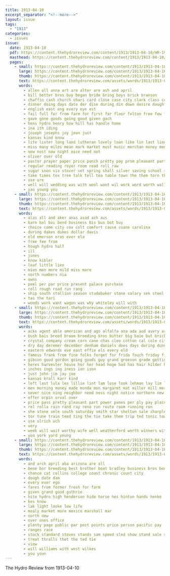 ```yaml
---
title: 1913-04-10
excerpt_separator: "<!--more-->"
layout: issue
tags:
  - "1913"
categories:
  - issues
issue:
  date: 1913-04-10
  pdf: https://content.thehydroreview.com/content/1913/1913-04-10/HR-1913-04-10.pdf
  masthead: https://content.thehydroreview.com/content/1913/1913-04-10/masthead/HR-1913-04-10.jpg
  pages:
    - small: https://content.thehydroreview.com/content/1913/1913-04-10/small/HR-1913-04-10-01.jpg
      large: https://content.thehydroreview.com/content/1913/1913-04-10/large/HR-1913-04-10-01.jpg
      thumb: https://content.thehydroreview.com/content/1913/1913-04-10/thumbnails/HR-1913-04-10-01.jpg
      text: https://content.thehydroreview.com/assets/words/1913/1913-04-10/HR-1913-04-10-01.txt
      words:
        - allen all anna art arm alter are ash and april
        - bill better bros buy began bride bring boys brick branson
        - chaffin cash church chari card close case city clark class come center caddo call cost choice
        - dinner doing days date der dise during din down desire daughter disco
        - english east eng every eye est
        - fail full fer from farm for first far floor felton free few friday friends
        - gave gone goods going good given gach
        - hens hydro henry how hill has handle home
        - ina ith iding
        - joseph josephs joy jeon just
        - kansas kind know
        - lite lister long land lutheran lovely loan like lin last line lat
        - miss many miles mean mark market must music merchan money men made
        - new nost now night nice need not
        - oliver over old
        - pastor prayer paper price punch pretty pay prom pleasant part pere pope pound place present per piano
        - regular reading royer room read roll raw
        - sugar soon six stover set spring shall silver saving school sit store sever scott see subject sur show second short side size shown shed sunday smith stuff saturday spoo spoon silk standard
        - take times tex tree talk tell tea table town the them torn thi tease
        - use ure
        - well will wedding was with wool want wil work word worth wall white
        - yau young you
    - small: https://content.thehydroreview.com/content/1913/1913-04-10/small/HR-1913-04-10-02.jpg
      large: https://content.thehydroreview.com/content/1913/1913-04-10/large/HR-1913-04-10-02.jpg
      thumb: https://content.thehydroreview.com/content/1913/1913-04-10/thumbnails/HR-1913-04-10-02.jpg
      text: https://content.thehydroreview.com/assets/words/1913/1913-04-10/HR-1913-04-10-02.txt
      words:
        - alas all and aker anas asad ach aus
        - barn bal boi bend business bis bus bot buy
        - choice come city cox colt comfort cause coane carolina
        - during dakes dukes dollar davis
        - eld emerson eras ever ela
        - free fee from
        - hough hydro half
        - ill
        - jones
        - know kibler
        - leaf little lien
        - mion men more mild miss mare
        - north numbers nia
        - owns
        - peel per par price present palace purchase
        - roll rough road run rang
        - ship south stallion season studebaker stone salary sek steel ser
        - tas the tari
        - woods work want wagon was why whiteley will with
    - small: https://content.thehydroreview.com/content/1913/1913-04-10/small/HR-1913-04-10-03.jpg
      large: https://content.thehydroreview.com/content/1913/1913-04-10/large/HR-1913-04-10-03.jpg
      thumb: https://content.thehydroreview.com/content/1913/1913-04-10/thumbnails/HR-1913-04-10-03.jpg
      text: https://content.thehydroreview.com/assets/words/1913/1913-04-10/HR-1913-04-10-03.txt
      words:
        - acks agent able american and ago alfalfa ana ada aud avery are ane all america allen
        - bush bais breed broom breeding bros butter big baie but brick business bead been back benham birth bin breckenridge bus best
        - crystal company cream corn cane chas cleo cotton cal cole city cat cake come collier cece cott comfort car collins cottage card came call clark
        - dry day deremer december denham daniels does days during dunn dinner dress
        - eastern edwards eve east effie els every eld
        - famous frank from fine folks forget for frida fouch friday fitzpatrick fitting few fields flor fam farm foot fast furnish
        - gibson good gordon going goods guy grand greeson grade getting ging
        - heres harvester house hor her head hoge had has hair hilder hosie hungate henry home hour hammer hinton hail hydro honor hilderman hutchinson health hoyt
        - inches ings ing iness ion ison
        - just john jim jay joe
        - kansas krall karr kind
        - left last lula les lillie lint lam lose look lehman lay lim line loo lacy lina
        - men morning money made monda mon margaret mat miller mill mer masters missouri more mens market man meal millet miss monday
        - never nice ning neighbor need ness night notice northern new not
        - offer orpin orval over
        - price pass pretty pleasant part power panes per ply pay place page priday pair
        - rel rolla rain rand ray reno run route room running ron
        - she stone sele south saturday smith star shelton sale sharpless scott sad sund session stock seed story stuff surprise store sand state save sunday santa sister six shawnee sack see shower start seward salt shirts summer sun shape strain
        - tor tune train teed ting the tie take them trip ted tonic town
        - use ulrich uch
        - very
        - week will wait worthy wife well weatherford worth winners with want welcome woods white wheat winne wide weeks wat went weston was west
        - you york yard young
    - small: https://content.thehydroreview.com/content/1913/1913-04-10/small/HR-1913-04-10-04.jpg
      large: https://content.thehydroreview.com/content/1913/1913-04-10/large/HR-1913-04-10-04.jpg
      thumb: https://content.thehydroreview.com/content/1913/1913-04-10/thumbnails/HR-1913-04-10-04.jpg
      text: https://content.thehydroreview.com/assets/words/1913/1913-04-10/HR-1913-04-10-04.txt
      words:
        - and arch april aba arizona are all
        - bene bor breeding best brother boat bradley business bros bond
        - chance cat collins college coast chronic count city
        - dough date dam
        - every ever ego
        - fares from former fresh for farm
        - given grand good guthrie
        - hite hydro high henderson hide horse hes hinton hands henke
        - kes know
        - lak light looke low life
        - mealy market more mexico marshall mar
        - north new
        - over ones office
        - plenty page public par pest points price person pacific pay
        - ranges race
        - stock standard stoves stands sam speed sled show stand sale surgeon south stallion
        - treat thralls thet the ted tie
        - view
        - will williams with west wilkes
        - you youn
---
```


The Hydro Review from 1913-04-10

<!--more-->

